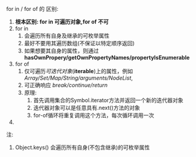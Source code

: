 for in / for of 的 区别:
1. **根本区别: for in 可遍历对象,for of 不可**
2. for in 
   1. 会遍历所有自身及继承的可枚举属性
   2. 最好不要用其遍历数组(不保证以特定顺序返回)
   3. 如果想要其自身的属性，则通过 **hasOwnPropery/getOwnPropertyNames/propertyIsEnumerable**
3. for of 
   1. 仅可遍历*可迭代对象*(**iterable**)上的属性，例如 *Array/Set/Map/String/arguments/NodeList*,
   2. 可正确响应 *break/continue/return*
   3. 原理:
      1. 首先调用集合的Symbol.iterator方法并返回一个新的迭代器对象
      2. 迭代器对象可以是任意具有.next()方法的对象
      3. for-of循环将重复调用这个方法，每次循环调用一次
4. 
注:
   1. Object.keys() 会遍历所有自身(不包含继承)的可枚举属性